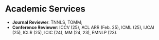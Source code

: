 # Academic Services

- **Journal Reviewer**: TNNLS, TOMM;
- **Conference Reviewer**: ICCV (25), ACL ARR (Feb. 25), ICML (25), IJCAI (25), ICLR (25), ICIC (24), MM (24, 23), EMNLP (23).
